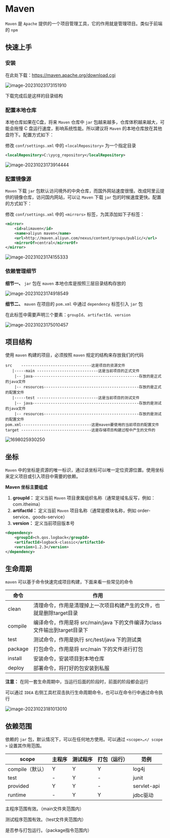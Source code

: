 # Maven

`Maven` 是 `Apache` 提供的一个项目管理工具，它的作用就是管理项目。类似于前端的 `npm`



## 快速上手

### 安装

在此处下载：https://maven.apache.org/download.cgi

![image-20231023173151910](image/image-20231023173151910.png)

下载完成后是这样的目录结构



### 配置本地仓库

本地仓库如果在C盘，将来 `Maven` 仓库中 `jar` 包越来越多，仓库体积越来越大，可能会拖慢 C 盘运行速度，影响系统性能。所以建议将 `Maven` 的本地仓库放在其他盘符下。配置方式如下：



修改 `conf/settings.xml` 中的 `<localRepository>` 为一个指定目录

```xml
<localRepository>C:\yycg_repository</localRepository>
```

![image-20231023173914444](image/image-20231023173914444.png)



### 配置镜像源

`Maven` 下载 `jar` 包默认访问境外的中央仓库，而国外网站速度很慢。改成阿里云提供的镜像仓库，访问国内网站，可以让 `Maven` 下载 `jar` 包的时候速度更快。配置的方式如下：



修改 `conf/settings.xml` 中的 `<mirrors>` 标签，为其添加如下子标签：

```xml
<mirror>
	<id>alimaven</id>
    <name>aliyun maven</name>
    <url>http://maven.aliyun.com/nexus/content/groups/public/</url>
    <mirrorOf>central</mirrorOf>
</mirror>
```

![image-20231023174155333](image/image-20231023174155333.png)



### 依赖管理细节

**细节一、** `jar` 包在 `maven` 本地仓库是按照三层目录结构存放的

![image-20231023174918549](image/image-20231023174918549.png)

**细节二、** `maven` 在项目的 `pom.xml` 中通过 `dependency` 标签引入 `jar` 包

在此标签中需要声明三个要素：`groupId`、`artifactId`、`version`

![image-20231023175010457](image/image-20231023175010457.png)



## 项目结构

使用 `maven` 构建的项目，必须按照 `maven` 规定的结构来存放我们的代码

```
src    -------------------------------这是项目的资源文件
   |-----main ---------------------------这是当前项目的正式文件
   	|-- java-----------------------------------------------存放的是正式的java文件       
   	|-- resources------------------------------------------存放的是正式的配置文件
   |-----test ---------------------------这是当前项目的测试文件
	|-- java-----------------------------------------------存放的是测试的java文件       
	|-- resources------------------------------------------存放的是测试的配置文件
pom.xml-------------------------------这是maven要使用的当前项目的配置文件
target -------------------------------这是存储项目构建过程中产生的文件的
```

![1698025930250](image/1698025930250.png)



## 坐标

`Maven` 中的坐标是资源的唯一标识，通过该坐标可以唯一定位资源位置。使用坐标来定义项目或引入项目中需要的依赖。



**Maven 坐标主要组成**

1. **groupId：** 定义当前 `Maven` 项目隶属组织名称（通常是域名反写，例如：com.itheima）
2. **artifactId：** 定义当前 `Maven` 项目名称（通常是模块名称，例如 order-service、goods-service）
3. **version：** 定义当前项目版本号

```xml
<dependency>
    <groupId>ch.qos.logback</groupId>
    <artifactId>logback-classic</artifactId>
    <version>1.2.3</version>
</dependency>
```



## 生命周期

`maven` 可以基于命令快速完成项目构建，下面来看一些常见的命令

| 命令    | 作用                                                         |
| ------- | ------------------------------------------------------------ |
| clean   | 清理命令，作用是清理掉上一次项目构建产生的文件，也就是删除target目录 |
| compile | 编译命令，作用是将 src/main/java 下的文件编译为class文件输出到target目录下 |
| test    | 测试命令，作用是执行 src/test/java 下的测试类                |
| package | 打包命令，作用是将 src/main 下的文件进行打包                 |
| install | 安装命令，安装项目到本地仓库                                 |
| deploy  | 部署命令，将打好的包安装到私服                               |

**注意：** 在同一套生命周期中，当运行后面的阶段时，前面的阶段都会运行



可以通过 `IDEA` 右侧工具栏双击执行生命周期命令，也可以在命令行中通过命令执行

![image-20231023181013010](image/image-20231023181013010.png)



## 依赖范围

依赖的 `jar` 包，默认情况下，可以在任何地方使用。可以通过 `<scope>…</ scope >` 设置其作用范围。

| scope           | 主程序 | 测试程序 | 打包（运行） | 范例        |
| --------------- | ------ | -------- | ------------ | ----------- |
| compile（默认） | Y      | Y        | Y            | log4j       |
| test            | -      | Y        | -            | junit       |
| provided        | Y      | Y        | -            | servlet-api |
| runtime         | -      | Y        | Y            | jdbc驱动    |

主程序范围有效。（main文件夹范围内）

测试程序范围有效。（test文件夹范围内）

是否参与打包运行。（package指令范围内）